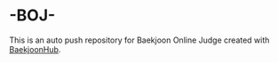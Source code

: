 # -BOJ-
This is an auto push repository for Baekjoon Online Judge created with [BaekjoonHub](https://github.com/BaekjoonHub/BaekjoonHub).
